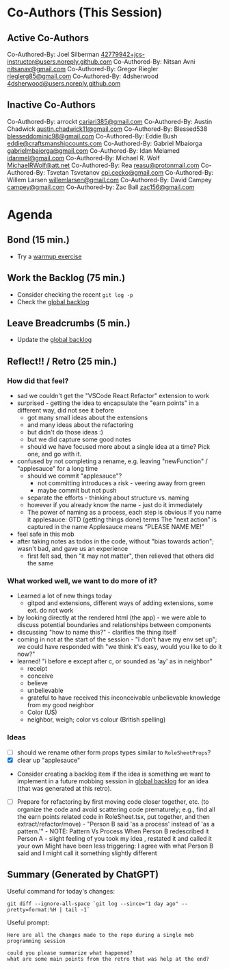 # Co-Authors (This Session)

## Active Co-Authors

Co-Authored-By: Joel Silberman <42779942+jcs-instructor@users.noreply.github.com>
Co-Authored-By: Nitsan Avni <nitsanav@gmail.com>
Co-Authored-By: Gregor Riegler <rieglerg85@gmail.com>
Co-Authored-By: 4dsherwood <4dsherwood@users.noreply.github.com>

## Inactive Co-Authors

Co-Authored-By: arrockt <cariari385@gmail.com>
Co-Authored-By: Austin Chadwick <austin.chadwick11@gmail.com>
Co-Authored-By: Blessed538 <blesseddominic98@gmail.com>
Co-Authored-By: Eddie Bush <eddie@craftsmanshipcounts.com>
Co-Authored-By: Gabriel Mbaiorga <gabrielmbaiorga@gmail.com>
Co-Authored-By: Idan Melamed <idanmel@gmail.com>
Co-Authored-By: Michael R. Wolf <MichaelRWolf@att.net>
Co-Authored-By: Rea <reasu@protonmail.com>
Co-Authored-By: Tsvetan Tsvetanov <cpi.cecko@gmail.com>
Co-Authored-By: Willem Larsen <willemlarsen@gmail.com>
Co-Authored-By: David Campey <campey@gmail.com>
Co-Authored-by: Zac Ball <zac156@gmail.com>

# Agenda

## Bond (15 min.)

-   Try a [warmup exercise](../docs/warmup-exercises.md)

## Work the Backlog (75 min.)

-   Consider checking the recent `git log -p`
-   Check the [global backlog](../docs/backlog.md)

## Leave Breadcrumbs (5 min.)

-   Update the [global backlog](../docs/backlog.md)

## Reflect!! / Retro (25 min.)

### How did that feel?

- sad we couldn't get the "VSCode React Refactor" extension to work
- surprised - getting the idea to encapsulate the "earn points" in a different way, did not see it before
  - got many small ideas about the extensions
  - and many ideas about the refactoring
  - but didn't do those ideas :)
  - but we did capture some good notes
  - should we have focused more about a single idea at a time? Pick one, and go with it.
- confused by not completing a rename, e.g. leaving "newFunction" / "applesauce" for a long time
  - should we commit "applesauce"?
    - not committing introduces a risk - veering away from green
    - maybe commit but not push
  - separate the efforts - thinking about structure vs. naming
  - however if you already know the name - just do it immediately
  - The power of naming as a process, each step is obvious
    If you name it applesauce:
    GTD (getting things done) terms
    The "next action" is captured in the name
    Applesauce means “PLEASE NAME ME!”
- feel safe in this mob
- after taking notes as todos in the code, without "bias towards action"; wasn't bad, and gave us an experience
  - first felt sad, then "it may not matter", then relieved that others did the same

### What worked well, we want to do more of it?

- Learned a lot of new things today
  - gitpod and extensions, different ways of adding extensions, some ext. do not work
- by looking directly at the rendered html (the app) - we were able to discuss potential boundaries and relationships between components
- discussing "how to name this?" - clarifies the thing itself
- coming in not at the start of the session - "I don't have my env set up"; we could have responded with "we think it's easy, would you like to do it now?"
- learned! "i before e except after c, or sounded as 'ay' as in neighbor"
  - receipt
  - conceive
  - believe
  - unbelievable
  - grateful to have received this inconceivable unbelievable knowledge from my good neighbor
  - Color (US)
  - neighbor, weigh; color vs colour (British spelling)

### Ideas

-   [ ] should we rename other form props types similar to `RoleSheetProps`?
-   [x] clear up "applesauce"
-   Consider creating a backlog item if the idea is something we want to implement in a future mobbing session in [global backlog](../docs/backlog.md)
    for an idea (that was generated at this retro).
-   [ ] Prepare for refactoring by first moving code closer together, etc. (to organize the code and avoid scattering code prematurely; e.g., find all the earn points related code in RoleSheet.tsx, put together, and then extract/refactor/move)
      - "Person B said 'as a process' instead of 'as a pattern.'"
      - NOTE: Pattern Vs Process
        When Person B redescribed it
        Person A - slight feeling of you took my idea , restated it and called it your own
        Might have been less triggering:
        I agree with what Person B said and
        I might call it something slightly different

## Summary (Generated by ChatGPT)

Useful command for today's changes:

```shell
git diff --ignore-all-space `git log --since="1 day ago" --pretty=format:%H | tail -1`
```

Useful prompt:

```
Here are all the changes made to the repo during a single mob programming session

could you please summarize what happened?
what are some main points from the retro that was help at the end?
```
